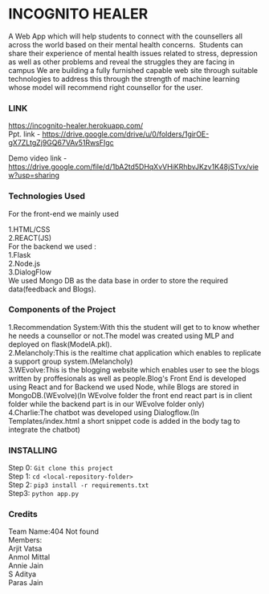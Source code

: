 # INCOGNITO HEALER
A Web App which will help students to connect with the counsellers all across the world based on their mental health concerns. 
Students can share their experience of mental health issues related to stress, depression as well as other problems and reveal the struggles they are facing in campus
We are building a fully furnished capable web site through suitable technologies to address this through the strength of machine learning whose model will recommend right counsellor for the user.
### LINK
https://incognito-healer.herokuapp.com/ <br>
Ppt. link - https://drive.google.com/drive/u/0/folders/1girOE-gX7ZLtgZj9GQ67VAv51RwsFIgc

Demo video link - https://drive.google.com/file/d/1bA2td5DHqXvVHiKRhbvJKzv1K48jSTvx/view?usp=sharing

### Technologies Used
For the front-end we mainly used 

1.HTML/CSS<br>
2.REACT(JS)<br>
For the backend we used :<br>
1.Flask<br>
2.Node.js<br>
3.DialogFlow<br>
We used Mongo DB as the data base in order to store the required data(feedback and Blogs).
### Components of the Project
1.Recommendation System:With this the student will get to to know whether he needs a counsellor or not.The model was created using MLP and deployed on flask(ModelA.pkl).<br>
2.Melancholy:This is the realtime chat application which enables to replicate a support group system.(Melancholy)<br>
3.WEvolve:This is the blogging website which enables user to see the blogs written by proffesionals as well as people.Blog's Front End is developed using React and for Backend we used Node, while Blogs are stored in MongoDB.(WEvolve)(In WEvolve folder the front end react part is in client folder while the backend part is in our WEvolve folder only)<br>
4.Charlie:The chatbot was developed using Dialogflow.(In Templates/index.html a short snippet code is added in the body tag to integrate the chatbot)<br>
### INSTALLING
Step 0: ```Git clone this project```<br>
Step 1: ```cd <local-repository-folder>``` <br>
Step 2: ```pip3 install -r requirements.txt```<br>
Step3: ```python app.py```<br>
### Credits
Team Name:404 Not found<br>
Members:<br>
Arjit Vatsa<br>
Anmol Mittal<br>
Annie Jain<br>
S Aditya<br>
Paras Jain<br>
